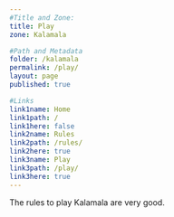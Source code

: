 ```yaml
---
#Title and Zone:
title: Play
zone: Kalamala

#Path and Metadata
folder: /kalamala
permalink: /play/
layout: page
published: true

#Links
link1name: Home
link1path: /
link1here: false
link2name: Rules
link2path: /rules/
link2here: true
link3name: Play
link3path: /play/
link3here: true
---
```


The rules to play Kalamala are very good.